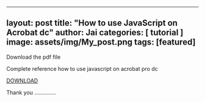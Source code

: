 
---
layout: post
title:  "How to use JavaScript on Acrobat dc"
author: Jai
categories: [ tutorial ]
image: assets/img/My_post.png
tags: [featured]
---




Download the pdf file 

Complete reference how to use javascript on acrobat pro dc

[DOWNLOAD](https://drive.google.com/open?id=19xPQ8VCN8Gz-LIRT28tInZL6ovX4GtvQ)



Thank you ..............




